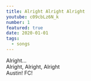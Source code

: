 ```yaml
---
title: Alright Alright Alright
youtube: c09cbLz6N_k
number: 1
featured: true
date: 2020-01-01
tags:
  - songs
---
```



Alright… <br>
Alright, Alright, Alright <br>
Austin! FC!

